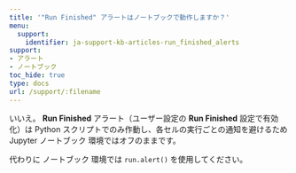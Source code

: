 ```yaml
---
title: '"Run Finished" アラートはノートブックで動作しますか？'
menu:
  support:
    identifier: ja-support-kb-articles-run_finished_alerts
support:
- アラート
- ノートブック
toc_hide: true
type: docs
url: /support/:filename
---
```


いいえ。 **Run Finished** アラート（ユーザー設定の **Run Finished** 設定で有効化）は Python スクリプトでのみ作動し、各セルの実行ごとの通知を避けるため Jupyter ノートブック 環境ではオフのままです。

代わりに ノートブック 環境では `run.alert()` を使用してください。